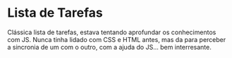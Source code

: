 # Lista de Tarefas
Clássica lista de tarefas, estava tentando aprofundar os conhecimentos com JS.
Nunca tinha lidado com CSS e HTML antes, mas da para perceber a sincronia de um com o outro, com a ajuda do JS... bem interresante.
